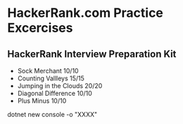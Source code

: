 # HackerRank.com Practice Excercises

## HackerRank Interview Preparation Kit

- Sock Merchant 10/10
- Counting Vallleys 15/15
- Jumping in the Clouds 20/20
- Diagonal Difference 10/10
- Plus Minus 10/10

dotnet new console -o "XXXX"
